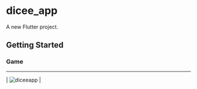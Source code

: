 # dicee_app

A new Flutter project.

## Getting Started

### Game
 -------------------------------------------------------------------------------------------------------------------
| ![diceeapp](https://user-images.githubusercontent.com/39481290/116371603-739a8d00-a7c0-11eb-9c6f-ec5b626ee01e.gif) |
